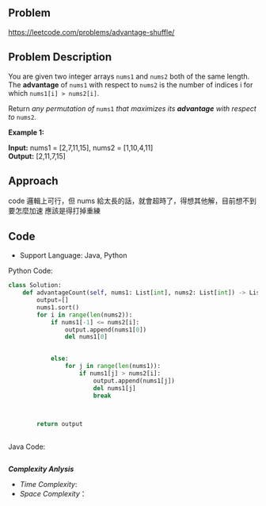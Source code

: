 ## Problem

https://leetcode.com/problems/advantage-shuffle/

## Problem Description

You are given two integer arrays `nums1` and `nums2` both of the same length. The **advantage** of `nums1` with respect to `nums2` is the number of indices i for which `nums1[i] > nums2[i]`.

Return *any permutation of* `nums1` *that maximizes its **advantage** with respect to* `nums2`.


**Example 1:**

**Input:** nums1 = [2,7,11,15], nums2 = [1,10,4,11]  <br>
**Output:** [2,11,7,15]

## Approach
code 邏輯上可行，但 nums 給太長的話，就會超時了，得想其他解，目前想不到要怎麼加速
應該是得打掉重練

## Code

- Support Language: Java, Python

Python Code:

```py
class Solution:
    def advantageCount(self, nums1: List[int], nums2: List[int]) -> List[int]:
        output=[]
        nums1.sort()
        for i in range(len(nums2)):
            if nums1[-1] <= nums2[i]:
                output.append(nums1[0])
                del nums1[0]
                

            else:
                for j in range(len(nums1)):
                    if nums1[j] > nums2[i]:
                        output.append(nums1[j])
                        del nums1[j]
                        break
                    


        return output
        
```

Java Code:

```

```

**_Complexity Anlysis_**

- _Time Complexity_: 
- _Space Complexity_：
